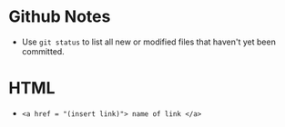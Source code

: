 # Github Notes
* Use `git status` to list all new or modified files that haven't yet been committed.

# HTML
- `<a href = "(insert link)"> name of link </a>`

